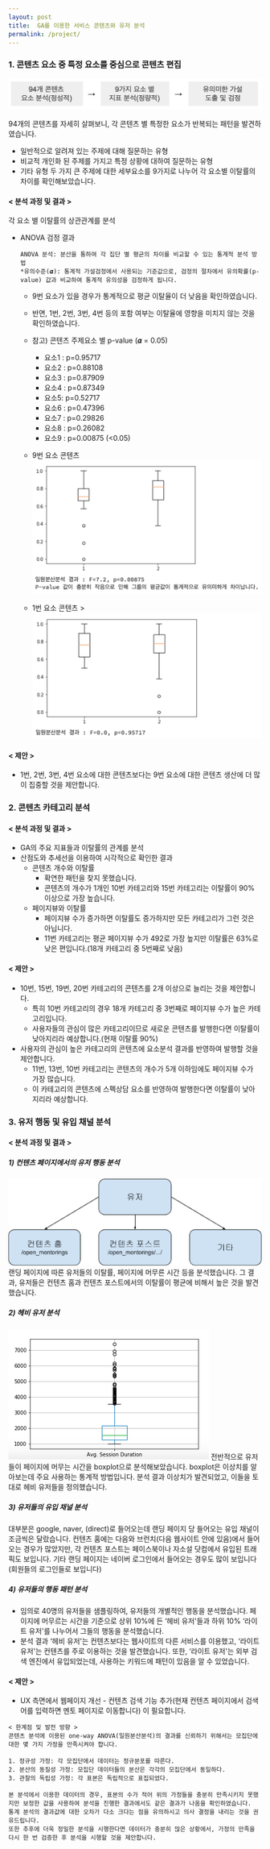 ```yaml
---
layout: post
title:  GA를 이용한 서비스 콘텐츠와 유저 분석
permalink: /project/
---
```

### 1. 콘텐츠 요소 중 특정 요소를 중심으로 콘텐츠 편집
![png](/img/table_1.png)

94개의 콘텐츠를 자세히 살펴보니, 각 콘텐츠 별 특정한 요소가 반복되는 패턴을 발견하였습니다.
* 일반적으로 알려져 있는 주제에 대해 질문하는 유형
* 비교적 개인화 된 주제를 가지고 특정 상황에 대하여 질문하는 유형
* 기타 유형
두 가지 큰 주제에 대한 세부요소를 9가지로 나누어 각 요소별 이탈률의 차이를 확인해보았습니다.

#### < 분석 과정 및 결과 >
각 요소 별 이탈률의 상관관계를 분석
* ANOVA 검정 결과
  ```
  ANOVA 분석: 분산을 통하여 각 집단 별 평균의 차이를 비교할 수 있는 통계적 분석 방법
  *유의수준(𝜶): 통계적 가설검정에서 사용되는 기준값으로, 검정의 절차에서 유의확률(p-value) 값과 비교하여 통계적 유의성을 검정하게 됩니다.
  ```
  * 9번 요소가 있을 경우가 통계적으로 평균 이탈율이 더 낮음을 확인하였습니다.
  * 반면, 1번, 2번, 3번, 4번 등의 포함 여부는 이탈율에 영향을 미치지 않는 것을 확인하였습니다.
  * 참고) 콘텐츠 주제요소 별 p-value (𝜶 = 0.05)
    * 요소1 : p=0.95717
    * 요소2 : p=0.88108
    * 요소3 : p=0.87909
    * 요소4 : p=0.87349
    * 요소5: p=0.52717
    * 요소6 : p=0.47396
    * 요소7 : p=0.29826
    * 요소8 : p=0.26082
    * 요소9 : p=0.00875 (<0.05)



  * 9번 요소 콘텐츠
  ![9번 요소 콘텐](/img/9_plot.png)

  * 1번 요소 콘텐츠 >
  ![png](/img/1_plot.png)
       
#### < 제안 >
* 1번, 2번, 3번, 4번 요소에 대한 콘텐츠보다는 9번 요소에 대한 콘텐츠 생산에 더 많이 집중할 것을 제안합니다.
    

### 2. 콘텐츠 카테고리 분석
#### < 분석 과정 및 결과 >
* GA의 주요 지표들과 이탈률의 관계를 분석
* 산점도와 추세선을 이용하여 시각적으로 확인한 결과
    - 콘텐츠 개수와 이탈률
      - 확연한 패턴을 찾지 못했습니다.
      - 콘텐츠의 개수가 1개인 10번 카테고리와 15번 카테고리는 이탈률이 90% 이상으로 가장 높습니다.
    - 페이지뷰와 이탈률
      - 페이지뷰 수가 증가하면 이탈률도 증가하지만 모든 카테고리가 그런 것은 아닙니다.
      - 11번 카테고리는 평균 페이지뷰 수가 492로 가장 높지만 이탈률은 63%로 낮은 편입니다.(18개 카테고리 중 5번째로 낮음)
      
#### < 제안 >
* 10번, 15번, 19번, 20번 카테고리의 콘텐츠를 2개 이상으로 늘리는 것을 제안합니다.
  * 특히 10번 카테고리의 경우 18개 카테고리 중 3번째로 페이지뷰 수가 높은 카테고리입니다.
  * 사용자들의 관심이 많은 카테고리이므로 새로운 콘텐츠를 발행한다면 이탈률이 낮아지리라 예상합니다.(현재 이탈률 90%)
* 사용자의 관심이 높은 카테고리의 콘텐츠에 요소분석 결과를 반영하여 발행할 것을 제안합니다.
  * 11번, 13번, 10번 카테고리는 콘텐츠의 개수가 5개 이하임에도 페이지뷰 수가 가장 많습니다.
  * 이 카테고리의 콘텐츠에 스펙상담 요소를 반영하여 발행한다면 이탈률이 낮아지리라 예상합니다.

### 3. 유저 행동 및 유입 채널 분석
#### < 분석 과정 및 결과 >
##### 1) 컨텐츠 페이지에서의 유저 행동 분석
![png](/img/user_landing_page.png)
랜딩 페이지에 따른 유저들의 이탈률, 페이지에 머무른 시간 등을 분석했습니다. 그 결과, 유저들은 컨텐츠 홈과 컨텐츠 포스트에서의 이탈률이 평균에 비해서 높은 것을 발견했습니다. 

##### 2) 헤비 유저 분석
![png](/img/user_boxplot.png)
전반적으로 유저들이 페이지에 머무는 시간을 boxplot으로 분석해보았습니다. boxplot은 이상치를 알아보는데 주요 사용하는 통계적 방법입니다. 분석 결과 이상치가 발견되었고, 이들을 토대로 헤비 유저들을 정의했습니다. 


##### 3) 유저들의 유입 채널 분석

대부분은 google, naver, (direct)로 들어오는데 랜딩 페이지 당 들어오는 유입 채널이 조금씩은 달랐습니다. 컨텐츠 홈에는 다음와 브런치(다음 웹사이트 안에 있음)에서 들어오는 경우가 많았지만, 각 컨텐츠 포스트는 페이스북이나 자소설 닷컴에서 유입된 트래픽도 보입니다. 기타 랜딩 페이지는 네이버 로그인에서 들어오는 경우도 많이 보입니다 (회원들의 로그인들로 보입니다)


##### 4) 유저들의 행동 패턴 분석
- 임의로 40명의 유저들을 샘플링하여, 유저들의 개별적인 행동을 분석했습니다. 페이지에 머무르는 시간을 기준으로 상위 10%에 든 ‘헤비 유저'들과 하위 10% ‘라이트 유저'를 나누어서 그들의 행동을 분석했습니다. 
- 분석 결과 ‘헤비 유저'는 컨텐츠보다는 웹사이트의 다른 서비스를 이용했고, ‘라이트 유저'는 컨텐츠를 주로 이용하는 것을 발견했습니다. 또한, ‘라이트 유저'는 외부 검색 엔진에서 유입되었는데, 사용하는 키워드에 패턴이 있음을 알 수 있었습니다. 


#### < 제안 >
- UX 측면에서 웹페이지 개선 - 컨텐츠 검색 기능 추가(현재 컨텐츠 페이지에서 검색어를 입력하면 멘토 페이지로 이동합니다) 이 필요합니다. 


```
< 한계점 및 발전 방향 >
콘텐츠 분석에 이용된 one-way ANOVA(일원분산분석)의 결과를 신뢰하기 위해서는 모집단에 대한 몇 가지 가정을 만족시켜야 합니다.

1. 정규성 가정: 각 모집단에서 데이터는 정규분포를 따른다.
2. 분산의 동질성 가정: 모집단 데이터들의 분산은 각각의 모집단에서 동일하다.
3. 관찰의 독립성 가정: 각 표본은 독립적으로 표집되었다.

본 분석에서 이용한 데이터의 경우, 표본의 수가 적어 위의 가정들을 충분히 만족시키지 못했지만 보정한 값을 사용하여 분석을 진행한 결과에서도 같은 결과가 나옴을 확인하였습니다.
통계 분석의 결과값에 대한 오차가 다소 크다는 점을 유의하시고 의사 결정을 내리는 것을 권유드립니다.
또한 추후에 더욱 정밀한 분석을 시행한다면 데이터가 충분히 많은 상황에서, 가정의 만족을 다시 한 번 검증한 후 분석을 시행할 것을 제안합니다.
```
